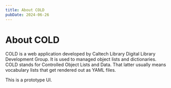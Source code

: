 ```yaml
---
title: About COLD
pubDate: 2024-06-26
---
```


# About COLD

COLD is a web application developed by Caltech Library Digital Library Development Group.
It is used to managed object lists and dictionaries. COLD stands for Controlled Object
Lists and Data. That latter usually means vocabulary lists that get rendered out as YAML files.

This is a prototype UI.

